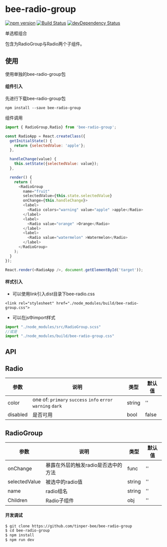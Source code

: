 # bee-radio-group
[![npm version](https://img.shields.io/npm/v/bee-radio-group.svg)](https://www.npmjs.com/package/bee-radio-group)
[![Build Status](https://img.shields.io/travis/tinper-bee/generator-tinper-bee/master.svg)](https://travis-ci.org/tinper-bee/bee-radio-group)
[![devDependency Status](https://img.shields.io/david/dev/tinper-bee/bee-radio-group.svg)](https://david-dm.org/tinper-bee/bee-radio-group#info=devDependencies)

单选框组合

包含为RadioGroup与Radio两个子组件。

## 使用
使用单独的bee-radio-group包
#### 组件引入
先进行下载bee-radio-group包

```
npm install --save bee-radio-group
```
组件调用
```js
import { RadioGroup,Radio} from 'bee-radio-group';

const RadioApp = React.createClass({
  getInitialState() {
    return {selectedValue: 'apple'};
  },

  handleChange(value) {
    this.setState({selectedValue: value});
  },

  render() {
    return (
      <RadioGroup
        name="fruit"
        selectedValue={this.state.selectedValue}
        onChange={this.handleChange}>
        <label>
          <Radio colors="warning" value="apple" >apple</Radio>
        </label>
        <label>
          <Radio value="orange" >Orange</Radio>
        </label>
        <label>
          <Radio value="watermelon" >Watermelon</Radio>
        </label>
      </RadioGroup>
    );
  }
});

React.render(<RadioApp />, document.getElementById('target'));

```
#### 样式引入
- 可以使用link引入dist目录下bee-radio.css
```
<link rel="stylesheet" href="./node_modules/build/bee-radio-group.css">
```
- 可以在js中import样式
```js
import "./node_modules/src/RadioGroup.scss"
//或是
import "./node_modules/build/bee-radio-group.css"
```


## API

## Radio
|参数|说明|类型|默认值|
|---|----|---|------|
|color|one of: `primary` `success` `info` `error`  `warning` `dark`|string|''|
|disabled|是否可用|bool|false|

## RadioGroup

|参数|说明|类型|默认值|
|---|----|---|------|
|onChange|暴露在外层的触发radio是否选中的方法|func|''|
|selectedValue|被选中的radio值|string|''|
|name|radio组名|string|''|
|Children|Radio子组件|obj|''|

#### 开发调试

```sh
$ git clone https://github.com/tinper-bee/bee-radio-group
$ cd bee-radio-group
$ npm install
$ npm run dev
```
